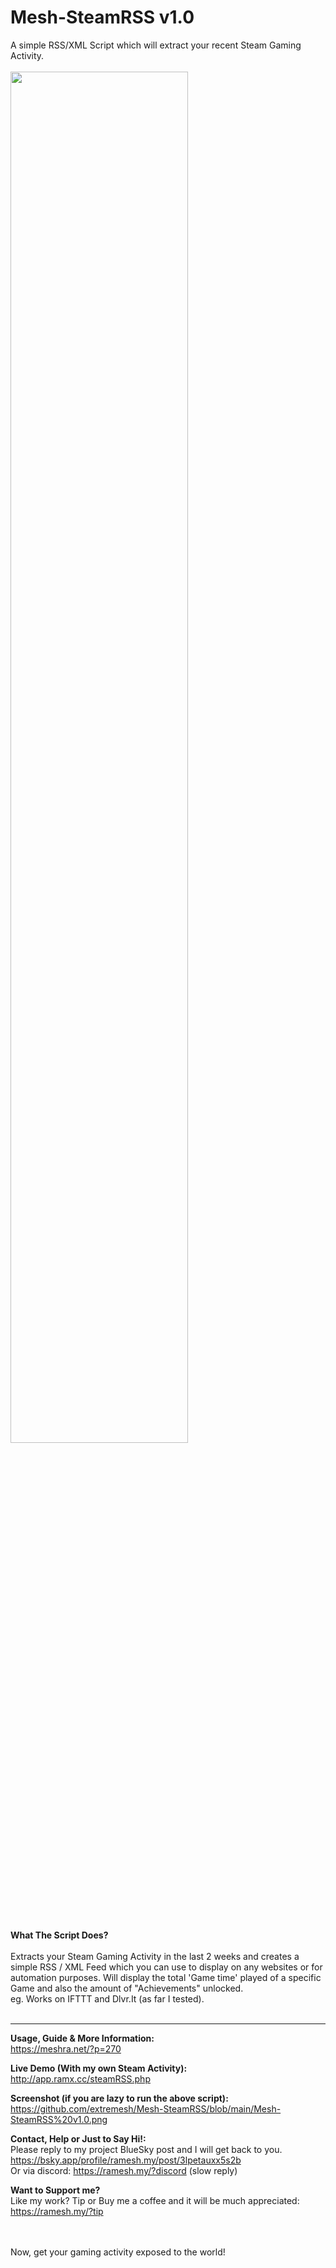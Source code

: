 # Mesh-SteamRSS v1.0<br />
A simple RSS/XML Script which will extract your recent Steam Gaming Activity.
<br /><br />
<img src="https://meshra.net/wp-content/uploads/2025/05/Mesh-SteamRSSThumb-1024x582.jpg" width="75%" />

<br /><br />
<b>What The Script Does?</b> <br /><br />
Extracts your Steam Gaming Activity in the last 2 weeks and creates a simple RSS / XML Feed which you can use to display on any websites or for automation purposes.
Will display the total 'Game time' played of a specific Game and also the amount of "Achievements" unlocked.<br />
eg. Works on IFTTT and Dlvr.It (as far I tested).<br />
<br />
<hr />

<b>Usage, Guide & More Information:</b> <br />
https://meshra.net/?p=270 <br />

<b>Live Demo (With my own Steam Activity):</b> <br />
http://app.ramx.cc/steamRSS.php <br />

<b>Screenshot (if you are lazy to run the above script):</b> <br />
https://github.com/extremesh/Mesh-SteamRSS/blob/main/Mesh-SteamRSS%20v1.0.png <br />

<b>Contact, Help or Just to Say Hi!:</b> <br />
Please reply to my project BlueSky post and I will get back to you.<br />
https://bsky.app/profile/ramesh.my/post/3lpetauxx5s2b <br />
Or via discord: https://ramesh.my/?discord (slow reply)<br />

<b>Want to Support me?</b> <br />
Like my work? Tip or Buy me a coffee and it will be much appreciated: https://ramesh.my/?tip <br />
<br /><br />

Now, get your gaming activity exposed to the world!
<br />


